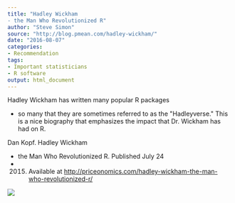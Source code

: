 ```yaml
---
title: "Hadley Wickham
- the Man Who Revolutionized R"
author: "Steve Simon"
source: "http://blog.pmean.com/hadley-wickham/"
date: "2016-08-07"
categories:
- Recommendation
tags:
- Important statisticians
- R software
output: html_document
---
```


Hadley Wickham has written many popular R packages
- so many that they
are sometimes referred to as the "Hadleyverse." This is a nice biography
that emphasizes the impact that Dr. Wickham has had on R.

<!---More--->

Dan Kopf. Hadley Wickham
- the Man Who Revolutionized R. Published July
24
- 2015. Available at
<http://priceonomics.com/hadley-wickham-the-man-who-revolutionized-r/>

![](http://www.pmean.com/new-images/16/hadley-wickham01.png)




